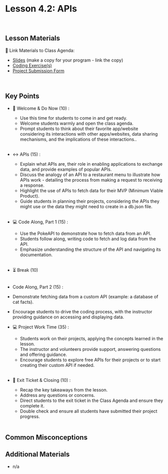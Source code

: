 # Lesson 4.2: APIs

<br>

## Lesson Materials

📖 Link Materials to Class Agenda:
- [Slides](https://docs.google.com/presentation/d/1bgL40JV93y2XwOwJzIl3A9_RCwuRgdh1m6wc6HWe1zg/edit?usp=sharing) (make a copy for your program - link the copy)
- [Coding Exercise(s)](https://github.com/itscodenation/flw1-u4l2-23-24-student-exercises)
- [Project Submission Form](https://forms.gle/jgZGXmJCEv7vYS42A)

<br>

## Key Points

- 👋 Welcome & Do Now (10) :
  - Use this time for students to come in and get ready.
  - Welcome students warmly and open the class agenda.
  - Prompt students to think about their favorite app/website considering its interactions with other apps/websites, data sharing mechanisms, and the implications of these interactions..<br><br>
  
- ↔️ APIs (15) :
  - Explain what APIs are, their role in enabling applications to exchange data, and provide examples of popular APIs.
  - Discuss the analogy of an API to a restaurant menu to illustrate how APIs work - detailing the process from making a request to receiving a response.
  - Highlight the use of APIs to fetch data for their MVP (Minimum Viable Product).
  - Guide students in planning their projects, considering the APIs they might use or the data they might need to create in a db.json file.<br><br>

- 💻 Code Along, Part 1 (15) :
  - Use the PokeAPI to demonstrate how to fetch data from an API.
  - Students follow along, writing code to fetch and log data from the API.
  - Emphasize understanding the structure of the API and navigating its documentation.<br><br>

- ⏳ Break (10) <br><br>

- Code Along, Part 2 (15) :
 - Demonstrate fetching data from a custom API (example: a database of cat facts).
 - Encourage students to drive the coding process, with the instructor providing guidance on accessing and displaying data.

- 💻 Project Work Time (35) :
  - Students work on their projects, applying the concepts learned in the lesson.
  - The instructor and volunteers provide support, answering questions and offering guidance.
  - Encourage students to explore free APIs for their projects or to start creating their custom API if needed.<br><br>

- 👋 Exit Ticket & Closing (10) :
  - Recap the key takeaways from the lesson.
  - Address any questions or concerns.
  - Direct students to the exit ticket in the Class Agenda and ensure they complete it.
  - Double check and ensure all students have submitted their project progress.<br><br>
  

## Common Misconceptions


## Additional Materials
- n/a
